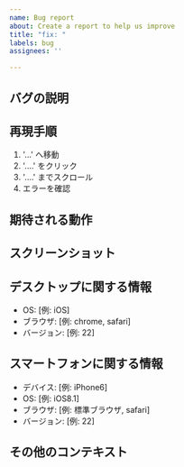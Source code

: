 ```yaml
---
name: Bug report
about: Create a report to help us improve
title: "fix: "
labels: bug
assignees: ''

---
```


## バグの説明
<!-- バグの内容を明確かつ簡潔に説明してください。 -->

## 再現手順
<!-- バグを再現する手順を以下に記述してください： -->
1. '...' へ移動
2. '....' をクリック
3. '....' までスクロール
4. エラーを確認

## 期待される動作
<!-- 期待される動作について、明確かつ簡潔に説明してください。 -->

## スクリーンショット
<!-- 問題を説明するのに役立つ場合、スクリーンショットをここに追加してください。 -->

## デスクトップに関する情報
<!-- 以下の情報を記入してください： -->
 - OS: [例: iOS]
 - ブラウザ: [例: chrome, safari]
 - バージョン: [例: 22]

## スマートフォンに関する情報
<!-- 以下の情報を記入してください： -->
 - デバイス: [例: iPhone6]
 - OS: [例: iOS8.1]
 - ブラウザ: [例: 標準ブラウザ, safari]
 - バージョン: [例: 22]

## その他のコンテキスト
<!-- 問題についてのその他のコンテキストをここに追加してください。 -->

